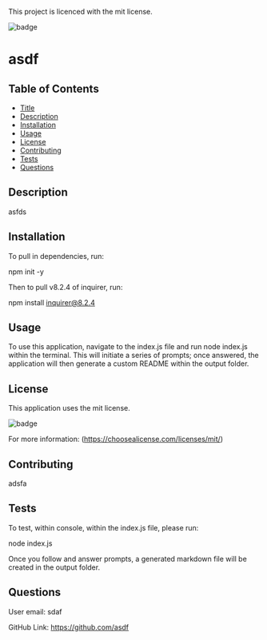 This project is licenced with the mit license.

  <img src="https://img.shields.io/badge/license-mit-blue" alt="badge" />

  # asdf
  
  ## Table of Contents
  * [Title](#title)
  * [Description](#description)
  * [Installation](#installation)
  * [Usage](#usage)
  * [License](#license)
  * [Contributing](#contributing)
  * [Tests](#tests)
  * [Questions](#questions)
  
  ## Description
  asfds
  
  ## Installation 
  To pull in dependencies, run:
  
   npm init -y
  
  Then to pull v8.2.4 of inquirer, run:
  
  npm install inquirer@8.2.4
  
  ## Usage
  To use this application, navigate to the index.js file and run node index.js within the terminal. 
  This will initiate a series of prompts; once answered, the application will then generate a custom README within the output folder. 
  
  ## License
  This application uses the mit license.

  <img src="https://img.shields.io/badge/license-mit-blue" alt="badge" />

  For more information: 
  (https://choosealicense.com/licenses/mit/)
    
  
  ## Contributing
  adsfa
  
  ## Tests
  To test, within console, within the index.js file, please run: 
  
  node index.js 

  Once you follow and answer prompts, a generated markdown file will be created in the output folder.
  
  ## Questions
  User email: sdaf

  GitHub Link: https://github.com/asdf